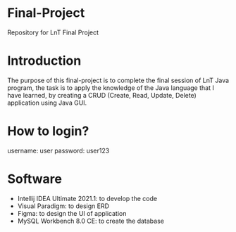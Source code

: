 # Final-Project
Repository for LnT Final Project

# Introduction
The purpose of this final-project is to complete the final session of LnT Java program, the task is to apply the knowledge of the Java language that I have learned, by creating a CRUD (Create, Read, Update, Delete) application using Java GUI.

# How to login?
username: user
password: user123

# Software
- Intellij IDEA Ultimate 2021.1: to develop the code
- Visual Paradigm: to design ERD
- Figma: to design the UI of application
- MySQL Workbench 8.0 CE: to create the database
